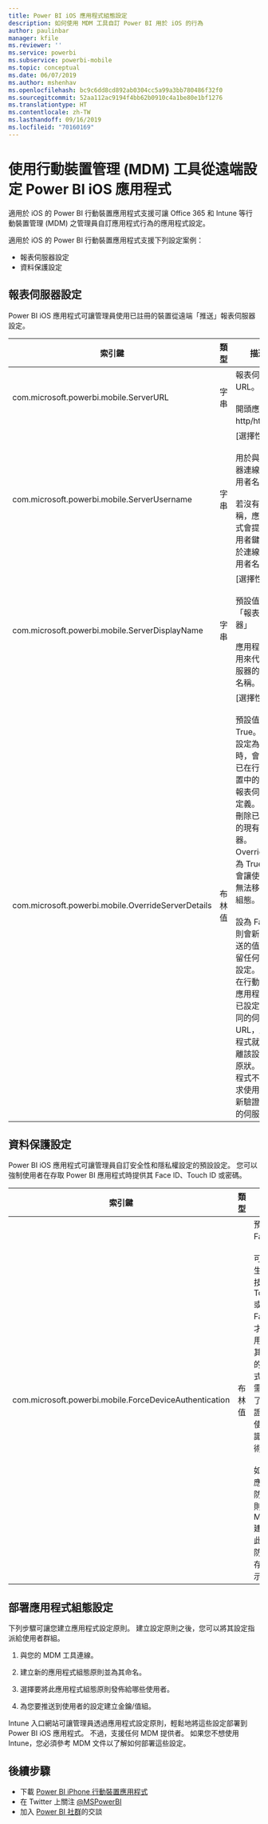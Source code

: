 ```yaml
---
title: Power BI iOS 應用程式組態設定
description: 如何使用 MDM 工具自訂 Power BI 用於 iOS 的行為
author: paulinbar
manager: kfile
ms.reviewer: ''
ms.service: powerbi
ms.subservice: powerbi-mobile
ms.topic: conceptual
ms.date: 06/07/2019
ms.author: mshenhav
ms.openlocfilehash: bc9c6dd8cd892ab0304cc5a99a3bb780486f32f0
ms.sourcegitcommit: 52aa112ac9194f4bb62b0910c4a1be80e1bf1276
ms.translationtype: HT
ms.contentlocale: zh-TW
ms.lasthandoff: 09/16/2019
ms.locfileid: "70160169"
---
```

# <a name="remotely-configure-power-bi-ios-app-using-mobile-device-management-mdm-tool"></a>使用行動裝置管理 (MDM) 工具從遠端設定 Power BI iOS 應用程式

適用於 iOS 的 Power BI 行動裝置應用程式支援可讓 Office 365 和 Intune 等行動裝置管理 (MDM) 之管理員自訂應用程式行為的應用程式設定。

適用於 iOS 的 Power BI 行動裝置應用程式支援下列設定案例：

- 報表伺服器設定
- 資料保護設定

## <a name="report-server-configuration"></a>報表伺服器設定

Power BI iOS 應用程式可讓管理員使用已註冊的裝置從遠端「推送」報表伺服器設定。

| 索引鍵 | 類型 | 描述 |
|---|---|---|
| com.microsoft.powerbi.mobile.ServerURL | 字串 | 報表伺服器 URL。<br><br>開頭應為 http/https。|
| com.microsoft.powerbi.mobile.ServerUsername | 字串 | [選擇性]<br><br>用於與伺服器連線的使用者名稱。<br><br>若沒有此名稱，應用程式會提示使用者鍵入用於連線的使用者名稱。|
| com.microsoft.powerbi.mobile.ServerDisplayName | 字串 | [選擇性]<br><br>預設值為「報表伺服器」<br><br>應用程式中用來代表伺服器的易記名稱。 |
| com.microsoft.powerbi.mobile.OverrideServerDetails | 布林值 | [選擇性]<br><br>預設值為 True。 當其設定為 True 時，會覆寫已在行動裝置中的所有報表伺服器定義。 將會刪除已設定的現有伺服器。 Override 設為 True 也會讓使用者無法移除該組態。<br><br>設為 False 則會新增推送的值，保留任何現有設定。 如果在行動裝置應用程式中已設定了相同的伺服器 URL，應用程式就會脫離該設定的原狀。 應用程式不會要求使用者重新驗證相同的伺服器。 |

## <a name="data-protection-setting"></a>資料保護設定

Power BI iOS 應用程式可讓管理員自訂安全性和隱私權設定的預設設定。 您可以強制使用者在存取 Power BI 應用程式時提供其 Face ID、Touch ID 或密碼。

| 索引鍵 | 類型 | 描述 |
|---|---|---|
| com.microsoft.powerbi.mobile.ForceDeviceAuthentication | 布林值 | 預設值為 False。 <br><br>可能需要生物識別技術 (例如 TouchID 或 FaceID)，才能讓使用者存取其裝置上的應用程式。 如果需要，除了使用驗證，還會使用生物識別技術。<br><br>如果使用應用程式防護原則，Microsoft 建議停用此設定以防止雙重存取提示。 |

## <a name="deploying-app-configuration-settings"></a>部署應用程式組態設定

下列步驟可讓您建立應用程式設定原則。 建立設定原則之後，您可以將其設定指派給使用者群組。

1. 與您的 MDM 工具連線。

2. 建立新的應用程式組態原則並為其命名。

3. 選擇要將此應用程式組態原則發佈給哪些使用者。

4. 為您要推送到使用者的設定建立金鑰/值組。

Intune 入口網站可讓管理員透過應用程式設定原則，輕鬆地將這些設定部署到 Power BI iOS 應用程式。
不過，支援任何 MDM 提供者。 如果您不想使用 Intune，您必須參考 MDM 文件以了解如何部署這些設定。

## <a name="next-steps"></a>後續步驟

* 下載 [Power BI iPhone 行動裝置應用程式](http://go.microsoft.com/fwlink/?LinkId=522062)
* 在 Twitter 上關注 [@MSPowerBI](https://twitter.com/MSPowerBI)
* 加入 [Power BI 社群](http://community.powerbi.com/)的交談
